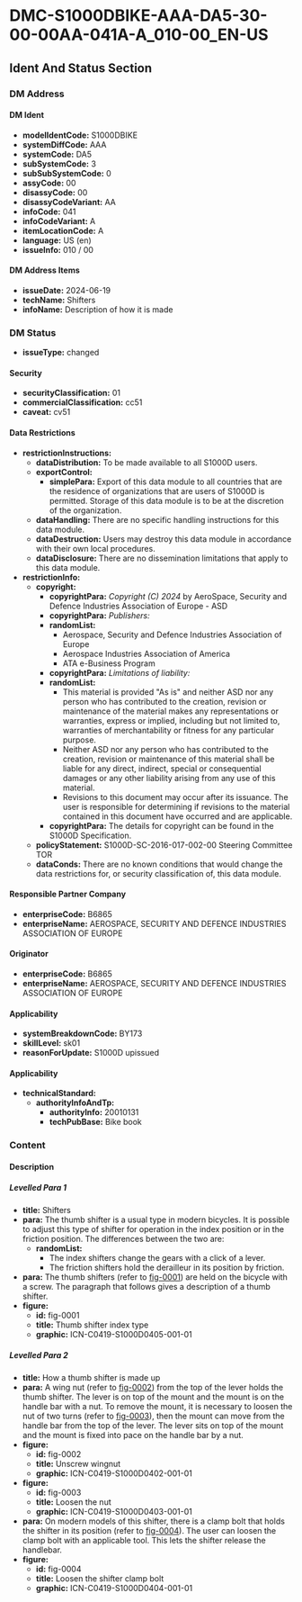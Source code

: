 # DMC-S1000DBIKE-AAA-DA5-30-00-00AA-041A-A_010-00_EN-US

## Ident And Status Section

### DM Address

#### DM Ident

*   **modelIdentCode:** S1000DBIKE
*   **systemDiffCode:** AAA
*   **systemCode:** DA5
*   **subSystemCode:** 3
*   **subSubSystemCode:** 0
*   **assyCode:** 00
*   **disassyCode:** 00
*   **disassyCodeVariant:** AA
*   **infoCode:** 041
*   **infoCodeVariant:** A
*   **itemLocationCode:** A
*   **language:** US (en)
*   **issueInfo:** 010 / 00

#### DM Address Items

*   **issueDate:** 2024-06-19
*   **techName:** Shifters
*   **infoName:** Description of how it is made

### DM Status

*   **issueType:** changed

#### Security

*   **securityClassification:** 01
*   **commercialClassification:** cc51
*   **caveat:** cv51

#### Data Restrictions

*   **restrictionInstructions:**
    *   **dataDistribution:** To be made available to all S1000D users.
    *   **exportControl:**
        *   **simplePara:** Export of this data module to all countries that are the residence of organizations that are users of S1000D is permitted. Storage of this data module is to be at the discretion of the organization.
    *   **dataHandling:** There are no specific handling instructions for this data module.
    *   **dataDestruction:** Users may destroy this data module in accordance with their own local procedures.
    *   **dataDisclosure:** There are no dissemination limitations that apply to this data module.
*   **restrictionInfo:**
    *   **copyright:**
        *   **copyrightPara:** *Copyright (C) 2024* by AeroSpace, Security and Defence Industries Association of Europe - ASD
        *   **copyrightPara:** *Publishers:*
        *   **randomList:**
            *   Aerospace, Security and Defence Industries Association of Europe
            *   Aerospace Industries Association of America
            *   ATA e-Business Program
        *   **copyrightPara:** *Limitations of liability:*
        *   **randomList:**
            *   This material is provided "As is" and neither ASD nor any person who has contributed to the creation, revision or maintenance of the material makes any representations or warranties, express or implied, including but not limited to, warranties of merchantability or fitness for any particular purpose.
            *   Neither ASD nor any person who has contributed to the creation, revision or maintenance of this material shall be liable for any direct, indirect, special or consequential damages or any other liability arising from any use of this material.
            *   Revisions to this document may occur after its issuance. The user is responsible for determining if revisions to the material contained in this document have occurred and are applicable.
        *   **copyrightPara:** The details for copyright can be found in the S1000D Specification.
    *   **policyStatement:** S1000D-SC-2016-017-002-00 Steering Committee TOR
    *   **dataConds:** There are no known conditions that would change the data restrictions for, or security classification of, this data module.

#### Responsible Partner Company

*   **enterpriseCode:** B6865
*   **enterpriseName:** AEROSPACE, SECURITY AND DEFENCE INDUSTRIES ASSOCIATION OF EUROPE

#### Originator

*   **enterpriseCode:** B6865
*   **enterpriseName:** AEROSPACE, SECURITY AND DEFENCE INDUSTRIES ASSOCIATION OF EUROPE

#### Applicability

*   **systemBreakdownCode:** BY173
*   **skillLevel:** sk01
*   **reasonForUpdate:** S1000D upissued

#### Applicability

*   **technicalStandard:**
    *   **authorityInfoAndTp:**
        *   **authorityInfo:** 20010131
        *   **techPubBase:** Bike book

### Content

#### Description

##### Levelled Para 1

*   **title:** Shifters
*   **para:** The thumb shifter is a usual type in modern bicycles. It is possible to adjust this type of shifter for operation in the index position or in the friction position. The differences between the two are:
    *   **randomList:**
        *   The index shifters change the gears with a click of a lever.
        *   The friction shifters hold the derailleur in its position by friction.
*   **para:** The thumb shifters (refer to [fig-0001](fig-0001)) are held on the bicycle with a screw. The paragraph that follows gives a description of a thumb shifter.
*   **figure:**
    *   **id:** fig-0001
    *   **title:** Thumb shifter index type
    *   **graphic:** ICN-C0419-S1000D0405-001-01

##### Levelled Para 2

*   **title:** How a thumb shifter is made up
*   **para:** A wing nut (refer to [fig-0002](fig-0002)) from the top of the lever holds the thumb shifter. The lever is on top of the mount and the mount is on the handle bar with a nut. To remove the mount, it is necessary to loosen the nut of two turns (refer to [fig-0003](fig-0003)), then the mount can move from the handle bar from the top of the lever. The lever sits on top of the mount and the mount is fixed into pace on the handle bar by a nut.
*   **figure:**
    *   **id:** fig-0002
    *   **title:** Unscrew wingnut
    *   **graphic:** ICN-C0419-S1000D0402-001-01
*   **figure:**
    *   **id:** fig-0003
    *   **title:** Loosen the nut
    *   **graphic:** ICN-C0419-S1000D0403-001-01
*   **para:** On modern models of this shifter, there is a clamp bolt that holds the shifter in its position (refer to [fig-0004](fig-0004)). The user can loosen the clamp bolt with an applicable tool. This lets the shifter release the handlebar.
*   **figure:**
    *   **id:** fig-0004
    *   **title:** Loosen the shifter clamp bolt
    *   **graphic:** ICN-C0419-S1000D0404-001-01